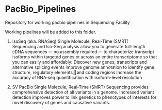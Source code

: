 # PacBio_Pipelines
Repository for working pacbio pipelines in Sequencing Facility

Working pipelines will be added to this folder.

1. IsoSeq (aka. RNASeq)
Single Molecule, Real-Time (SMRT) Sequencing and Iso-Seq analysis allow you to generate full-length cDNA sequences — no assembly required — to characterize transcript isoforms within targeted genes or across an entire transcriptome so that you can easily and affordably:
Discover new genes, transcripts and alternative splicing events
Improve genome annotation to identify gene structure, regulatory elements,and coding regions
Increase the accuracy of RNA-seq quantification with isoform-level resolution

2. SV 
PacBio Single Molecule, Real-Time (SMRT) Sequencing provides comprehensive detection of all variants in a genome. Increased variant detection improves power to link genetics to phenotypes of interests for novel discovery of genes and causative variants.
